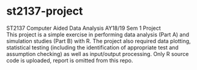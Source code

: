 # st2137-project
ST2137 Computer Aided Data Analysis AY18/19 Sem 1 Project  
This project is a simple exercise in performing data analysis (Part A) and simulation studies (Part B) with R. The project also required  data plotting, statistical testing (including the identification of appropriate test and assumption checking) as well as input/output processing. Only R source code is uploaded, report is omitted from this repo.
